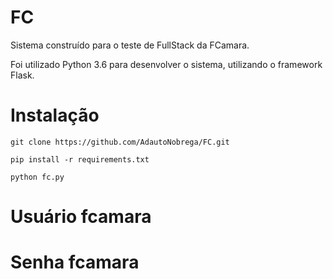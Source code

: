# FC

Sistema construído para o teste de FullStack da FCamara.

Foi utilizado Python 3.6 para desenvolver o sistema, utilizando o framework Flask.

# Instalação
``
git clone https://github.com/AdautoNobrega/FC.git
``

``
pip install -r requirements.txt
``

``
python fc.py
``

# Usuário fcamara
# Senha fcamara